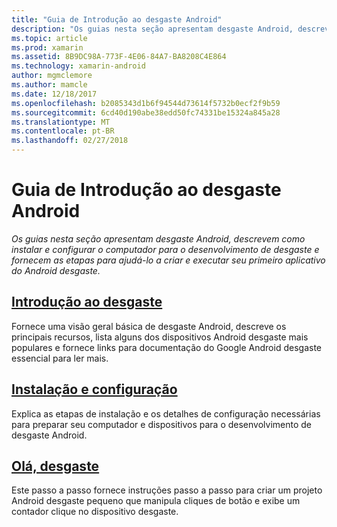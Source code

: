 ```yaml
---
title: "Guia de Introdução ao desgaste Android"
description: "Os guias nesta seção apresentam desgaste Android, descrevem como instalar e configurar o computador para o desenvolvimento de desgaste e fornecem as etapas para ajudá-lo a criar e executar seu primeiro aplicativo do Android desgaste."
ms.topic: article
ms.prod: xamarin
ms.assetid: 8B9DC98A-773F-4E06-84A7-BA8208C4E864
ms.technology: xamarin-android
author: mgmclemore
ms.author: mamcle
ms.date: 12/18/2017
ms.openlocfilehash: b2085343d1b6f94544d73614f5732b0ecf2f9b59
ms.sourcegitcommit: 6cd40d190abe38edd50fc74331be15324a845a28
ms.translationtype: MT
ms.contentlocale: pt-BR
ms.lasthandoff: 02/27/2018
---
```

# <a name="getting-started-with-android-wear"></a>Guia de Introdução ao desgaste Android

_Os guias nesta seção apresentam desgaste Android, descrevem como instalar e configurar o computador para o desenvolvimento de desgaste e fornecem as etapas para ajudá-lo a criar e executar seu primeiro aplicativo do Android desgaste._

## <a name="introduction-to-wearandroidwearget-startedintro-to-wearmd"></a>[Introdução ao desgaste](~/android/wear/get-started/intro-to-wear.md)

Fornece uma visão geral básica de desgaste Android, descreve os principais recursos, lista alguns dos dispositivos Android desgaste mais populares e fornece links para documentação do Google Android desgaste essencial para ler mais.

## <a name="setup--installationandroidwearget-startedinstallationmd"></a>[Instalação e configuração](~/android/wear/get-started/installation.md)

Explica as etapas de instalação e os detalhes de configuração necessárias para preparar seu computador e dispositivos para o desenvolvimento de desgaste Android.

## <a name="hello-wearandroidwearget-startedhello-wearmd"></a>[Olá, desgaste](~/android/wear/get-started/hello-wear.md)

Este passo a passo fornece instruções passo a passo para criar um projeto Android desgaste pequeno que manipula cliques de botão e exibe um contador clique no dispositivo desgaste.
